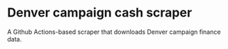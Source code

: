 # Denver campaign cash scraper
A Github Actions-based scraper that downloads Denver campaign finance data.
